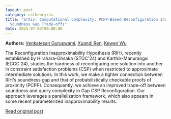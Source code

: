 ```yaml
---
layout: post
category: cstheoryrss
title: "arXiv: Computational Complexity: PCPP-Based Reconfiguration Inapproximability: Query Complexity vs.
  Soundness Gap Trade-offs"
date: 2025-07-03T00:00:00
---
```


**Authors:** [Venkatesan Guruswami](https://dblp.uni-trier.de/search?q=Venkatesan+Guruswami), [Xuandi Ren](https://dblp.uni-trier.de/search?q=Xuandi+Ren), [Kewen Wu](https://dblp.uni-trier.de/search?q=Kewen+Wu)

The Reconfiguration Inapproximability Hypothesis (RIH), recently established
by Hirahara-Ohsaka (STOC'24) and Karthik-Manurangsi (ECCC'24), studies the
hardness of reconfiguring one solution into another in constraint satisfaction
problems (CSP) when restricted to approximate intermediate solutions. In this
work, we make a tighter connection between RIH's soundness gap and that of
probabilistically checkable proofs of proximity (PCPP). Consequently, we
achieve an improved trade-off between soundness and query complexity in Gap CSP
Reconfiguration. Our approach leverages a parallelization framework, which also
appears in some recent parameterized inapproximability results.

[Read original post](http://arxiv.org/abs/2507.01192v1)
